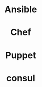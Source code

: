 <h1 style="text-align: center"> Ansible </h1>




<h1 style="text-align: center"> Chef </h1>





<h1 style="text-align: center"> Puppet </h1>


<h1 style="text-align: center"> consul </h1>